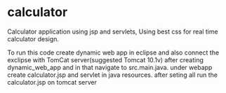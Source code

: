 # calculator
Calculator application using jsp and servlets, Using best css for real time calculator design.

To run this code create dynamic web app in eclipse and also connect the exclipse with TomCat server(suggested Tomcat 10.1v)
after creating dynamic_web_app and in that navigate to src.main.java. under webapp create calculator.jsp and servlet in java resources.
after seting all run the calculator.jsp on tomcat server

